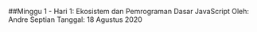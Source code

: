 ##Minggu 1 - Hari 1: Ekosistem dan Pemrograman Dasar JavaScript
Oleh: Andre Septian
Tanggal: 18 Agustus 2020